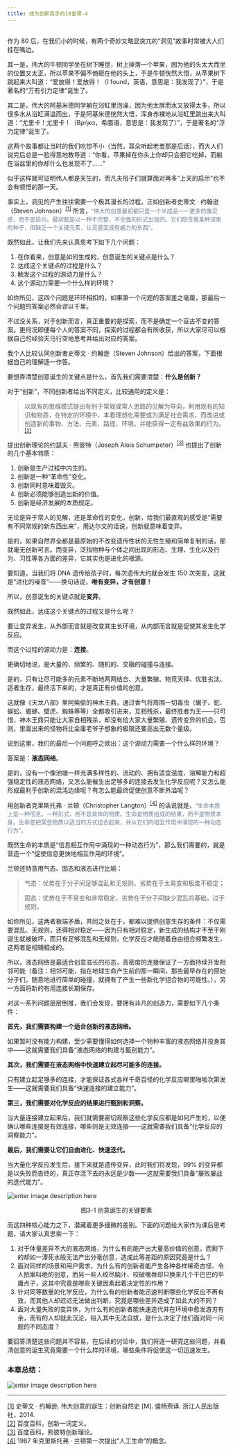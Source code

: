 ```yaml
---
title: 成为创新高手的18堂课-4
---
```

<article id="topicContainer" class="column_content"><h2 class="topic_title"></h2><div><p>作为 80 后，在我们小的时候，有两个奇妙又略显突兀的“洞见”故事时常被大人们挂在嘴边。</p>
<p>其一是，伟大的牛顿同学坐在树下睡觉，树上掉落一个苹果，因为他的头太大而坐的位置又太正，所以苹果不偏不倚砸在他的头上，于是牛顿恍然大悟，从苹果树下跳起来大叫道：“爱放得！爱放得！（I found，英语，意思是：我发现了）”，于是著名的“万有引力定律”诞生了。</font></p>
<p>其二是，伟大的阿基米德同学躺在浴缸里泡澡，因为他太胖而水又放得太多，所以很多水从浴缸满溢而出，于是阿基米德恍然大悟，浑身赤裸地从浴缸里跳出来大叫道：“尤里卡！尤里卡！（Βρήκα，希腊语，意思是：我发现了）”，于是著名的“浮力定律”诞生了。</font></p>
<p>这两个故事都让当时的我们吃惊不小（当然，耳朵听起老茧那是后话），而大人们说完后总是一脸得意地教导道：“你看，苹果掉在你头上你却只会把它吃掉，而躺在浴盆里的你却什么也发现不了……”</p>
<p>似乎这样就可证明伟人都是天生的，而凡夫俗子们就算面对再多“上天的启示”也不会有顿悟的那一天。</p>
<p>事实上，洞见的产生往往需要一个极其漫长的过程，正如创新者史蒂文 · 约翰逊（Steven Johnson）<sup><a href="#ch1_back">[1]</a></sup> 所言，<font color=SlateGray size=2>“伟大的创意最初都只是一个半成品——更多的像灵感，而不是启示。最初都是以一种不完整、不全面的形式出现的。它们隐含着某种深奥的种子，但缺乏一个关键元素，让灵感变成有威力的东西”。</font></p>
<p>既然如此，让我们先来认真思考下如下几个问题：</p>
<ol>
<li>在你看来，创意是如何生成的，创意诞生的关键点是什么？</li>
<li>达成这个关键点的过程是什么？ </li>
<li>触发这个过程的源动力是什么？ </li>
<li>这个源动力需要一个什么样的环境？</li>
</ol>
<p>如你所见，这四个问题是环环相扣的，如果第一个问题的答案差之毫厘，那最后一个问题的答案必然会谬以千里。</p>
<p>不过没关系，对于创新而言，真正重要的是探索，而不是确定一个亘古不变的答案。更何况即便每个人的答案不同，探索的过程都会有所收获，所以大家尽可以根据自己的经验天马行空地思考并给出对应的答案。</p>
<p>我个人比较认同创新者史蒂文 · 约翰逊（Steven Johnson）给出的答案，下面根据自己的理解逐一作答。</p>
<p>要想弄清楚创意诞生的关键点是什么，首先我们需要清楚：<strong>什么是创新？</strong></p>
<p>对于“创新”，不同创新者给出不同定义，比较通用的定义是：</p>
<blockquote>
  <p>以现有的思维模式提出有别于常规或常人思路的见解为导向，利用现有的知识和物质，在特定的环境中，本着理想化需要或为满足社会需求，而改进或创造新的事物、方法、元素、路径、环境，并能获得一定有益效果的行为。<sup><a href="#ch2_back">[2]</a></sup></p>
</blockquote>
<p>提出创新理论的约瑟夫 · 熊彼特（Joseph Alois Schumpeter）<sup><a href="#ch3_back">[3]</a></sup> 也提出了创新的几个基本特质：</p>
<ol>
<li>创新是生产过程中内生的。</li>
<li>创新是一种“革命性”变化。</li>
<li>创新同时意味着毁灭。</li>
<li>创新必须能够创造出新的价值。</li>
<li>创新是经济发展的本质规定。</li>
</ol>
<p>无论是异于常人的见解，还是革命性的变化，创新，给我们最直观的感受是“需要有不同常规的新东西出来”，用达尔文的话说，创新就意味着变异。</p>
<p>是的，如果自然界全都是最原始的不改变遗传性状的无性生殖和简单复制的话，那就毫无创新可言。而变异，泛指物种与个体之间出现的形态、生理、生化以及行为、习性等各方面的差异，它其实也是进化的根源。</p>
<p>要知道，当我们将 DNA 遗传给孩子时，每次遗传大约就会发生 150 次突变，这就是“进化的噪音”——换句话说，<strong>唯有变异，才有创意！</strong></p>
<p>所以，创意诞生的关键点就是<strong>变异</strong>。</p>
<p>既然如此，达成这个关键点的过程又是什么呢？</p>
<p>要让变异发生，从外部而言就是改变其生长环境，从内部而言就是促使其发生化学反应。</p>
<p>而这个过程的源动力是：<strong>连接</strong>。</p>
<p>更确切地说，是大量的、频繁的、随机的、交融的碰撞与连接。</p>
<p>是的，只有让尽可能多的元素不断地两两结合、大量繁殖、物竞天择、优胜劣汰、适者生存，最终活下来的，才是真正有价值的创意。</p>
<p>这就像《天龙八部》里阿紫偷的神木王鼎，通过香气将周围一切毒虫（蝎子、蛇、蜈蚣、蟾蜍、壁虎、蜘蛛等等）全都吸引进来，互相残杀，最终胜者为王——只可惜，神木王鼎只能让大家自相残杀，却没有给大家大量繁殖、遗传变异的机会，否则，里面出来的怪物将比金庸老爷子想象的极限还要高出无数个量级。</p>
<p>说到这里，我们的最后一个问题呼之欲出：这个源动力需要一个什么样的环境？</p>
<p>答案是：<strong>液态网络</strong>。</p>
<p>是的，没有一个像池塘一样充满多样性的、流动的、拥有适宜温度、溶解能力和超强稳定性的液态网络，又怎么能催生出足够多的连接去发生化学反应呢？又怎么能形成最利于创新的混沌边缘呢？有怎么能最终促使创意不断外溢呢？</p>
<p>用创新者克里斯托弗 · 兰顿（Christopher Langton）<sup><a href="#ch1_back">[4]</a></sup> 的话说就是，<font color=SlateGray size=2>“生命本质上是一种信息，一种形式，而不是具体的物质。生命是物质组成的结果，而不是物质本身。生命是把某些物质以适当的方式组合起来，并从它们的相互作用中涌现的一种动态行为”。</font></p>
<p>既然生命的本质是“信息相互作用中涌现的一种动态行为”，那么我们需要的，就是营造一个“促使信息更快地相互作用的环境”。</p>
<p>兰顿还特意用气态、固态和液态进行比喻：</p>
<blockquote>
  <p>气态：优势在于分子间足够混乱和无规则，劣势在于太易变和极度不稳定；</p>
  <p>固态：优势在于不易变和非常稳定，劣势在于分子间缺少混乱的基础，过于规则。</p>
</blockquote>
<p>如你所见，这两者极端矛盾，共同之处在于，都难以提供创意生存的条件：不仅需要混乱、无规则，还得相对稳定——因为只有相对稳定，新生成的结构才不至于刚诞生就被破坏，而只有足够混乱和无规则，化学反应才能随着自由组合频繁发生，这两者是相辅相成的。</p>
<p>所以，液态网络是最适合创意滋长的形态，高密度的连接保证了一方面持续开发相邻可能（备注：相邻可能，指在地球生命产生前的那一瞬间，那些最早存在的原始分子们，随意地进行简单的碰撞，就拥有了产生一些新化学组合物的可能性。），另一方面将新的有用连接长期保存。</p>
<p>对这一系列问题层层倒推，我们会发现，要拥有非凡的创造力，需要如下几个条件：</p>
<p><strong>首先，我们需要构建一个适合创新的液态网络。</strong></p>
<p>如果暂时没有能力构建，至少需要懂得如何选择一个物种丰富的液态网络并投身其中——这就需要我们具备“液态网络的构建与甄别能力”。</p>
<p><strong>其次，我们需要在液态网络中快速建立起尽可能多的连接。</strong></p>
<p>只有建立起足够多的连接，才能保证各式各样千奇百怪的化学反应噼里啪啦次第发生——这就需要我们具备“快速连接的建立能力”。</p>
<p><strong>第三，我们需要对化学反应的结果进行甄别和洞察。</strong></p>
<p>当大量连接建立起来后，我们就需要密切观察这些化学反应都是如何产生的，以便确认哪些连接是有效连接，哪些则是无效连接——这就需要我们具备“化学反应的洞察能力”。</p>
<p><strong>最后，我们需要让它们自由进化、快速迭代。</strong></p>
<p>当大量化学反应发生后，接下来就是遗传变异，此时我们将发现，99% 的变异都是以失败而告终的，真正存活下去的永远是少数——这就需要我们具备“屡败屡战的迭代能力”。</p>
<p><img src="https://images.gitbook.cn/70eadb20-38d5-11e9-b2a2-5777ac421eeb" alt="enter image description here" /></p>
<p><center>图3-1 创意诞生的关键要素</center></p>
<p>而这四种核心能力之下，潜藏着更多细微的差别。下面的问题给大家作为课后思考题，请大家认真思索一下：</p>
<ol>
<li>对于体量差异不大的液态网络，为什么有的能产出大量高价值的创意，而剩下的却如一潭死水般无法产出分毫创意，造成此等差距的原因究竟是什么？</li>
<li>面对同样的场景和用户需求，为什么有的创新者能产生各种各样稀奇古怪、令人拍案叫绝的创意，而另一些人绞尽脑汁、咬破嘴唇却只换来几个干巴巴的平庸点子，这其中究竟是哪些关键因素起着决定性的作用？</li>
<li>针对同等数量的化学反应，为什么有的创新者能迅速判断哪些化学反应不再有效，而其他人却迟迟无法做出判断，究竟是哪些差异造成了如此大的不同？</li>
<li>面对大量失败的变异体，为什么有的创新者能快速迭代并在环境中愈发游刃有余，而有的人却就此沉沦，陷入其中无法自拔，是什么决定了他们面对同一问题的不同态度？</li>
</ol>
<p>要回答清楚这些问题并不容易，在后续的讨论中，我们将逐一研究这些问题，并看清创意的诞生究竟需要一个什么样的环境，哪些条件将促使这一切迅速发生。</p>
<h3 id="">本章总结：</h3>
<p><img src="https://images.gitbook.cn/7e8c6370-38d5-11e9-b79b-d9ed47719ca3" alt="enter image description here" /></p>
<hr />
<p><a href="#ch1">[1]</a> 史蒂文 · 约翰逊. 伟大创意的诞生：创新自然史 [M]. 盛杨燕译. 浙江人民出版社，2014.<br>
<a href="#ch1">[2]</a> 百度百科，创新一词定义。<br>
<a href="#ch1">[3]</a> 百度百科，熊彼特创新理论。<br>
<a href="#ch1">[4]</a> 1987 年克里斯托弗 · 兰顿第一次提出“人工生命”的概念。</p></div></article>